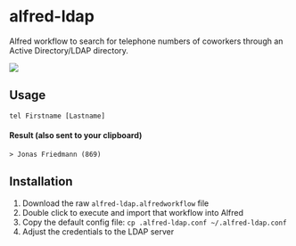 alfred-ldap
==============

Alfred workflow to search for telephone numbers of coworkers through an Active Directory/LDAP directory.

![](http://up.frd.mn/eklpc.png)

## Usage

`tel Firstname [Lastname]`  

#### Result (also sent to your clipboard)

`> Jonas Friedmann (869)`  

## Installation

1. Download the raw `alfred-ldap.alfredworkflow` file
1. Double click to execute and import that workflow into Alfred
1. Copy the default config file: `cp .alfred-ldap.conf ~/.alfred-ldap.conf`
1. Adjust the credentials to the LDAP server
